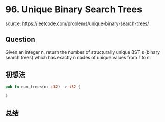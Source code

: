 # 96. Unique Binary Search Trees

source: <https://leetcode.com/problems/unique-binary-search-trees/>

## Question

Given an integer n, return the number of structurally unique BST's (binary search trees) which has exactly n nodes of unique values from 1 to n.

## 初想法

```rs
pub fn num_trees(n: i32) -> i32 {

}
```

## 总结

